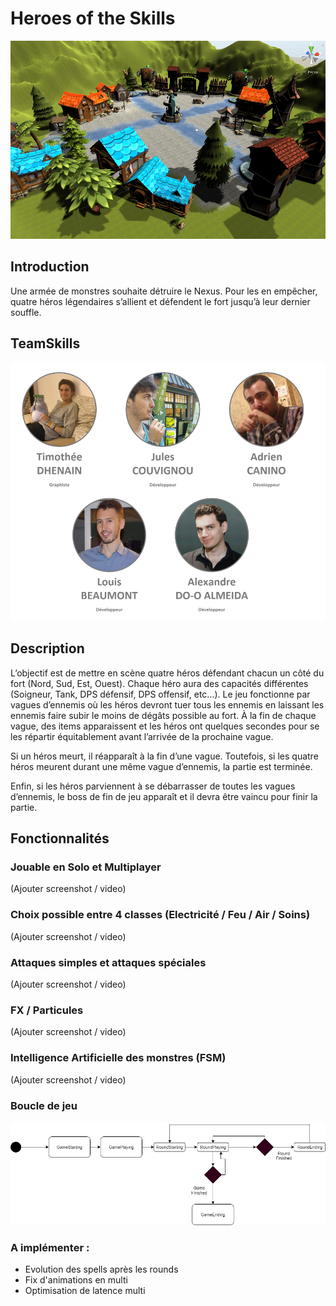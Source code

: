 # Heroes of the Skills

![Screenshot](Screenshots/View.png?raw=true "Screenshot")

## Introduction

Une armée de monstres souhaite détruire le Nexus. Pour les en empêcher, quatre héros légendaires s’allient et défendent le fort jusqu’à leur dernier souffle.

## TeamSkills

![TeamSkills](Doc/Team.png?raw=true "TeamSkills")

## Description

L’objectif est de mettre en scène quatre héros défendant chacun un côté du fort (Nord, Sud, Est, Ouest).
Chaque héro aura des capacités différentes (Soigneur, Tank, DPS défensif, DPS offensif, etc…).
Le jeu fonctionne par vagues d’ennemis où les héros devront tuer tous les ennemis en laissant les ennemis faire subir le moins de dégâts possible au fort. À la fin de chaque vague, des items apparaissent et les héros ont quelques secondes pour se les répartir équitablement avant l’arrivée de la prochaine vague.

Si un héros meurt, il réapparaît à la fin d’une vague. Toutefois, si les quatre héros meurent durant une même vague d’ennemis, la partie est terminée.

Enfin, si les héros parviennent à se débarrasser de toutes les vagues d’ennemis, le boss de fin de jeu apparaît et il devra être vaincu pour finir la partie.

## Fonctionnalités

### Jouable en Solo et Multiplayer
(Ajouter screenshot / video)
### Choix possible entre 4 classes (Electricité / Feu / Air / Soins)
(Ajouter screenshot / video)
### Attaques simples et attaques spéciales
(Ajouter screenshot / video)
### FX / Particules
(Ajouter screenshot / video)
### Intelligence Artificielle des monstres (FSM)
(Ajouter screenshot / video)
### Boucle de jeu

![Diagram](Doc/GameLoop.png?raw=true "Game loop structure")

### A implémenter :

- Evolution des spells après les rounds
- Fix d'animations en multi
- Optimisation de latence multi

